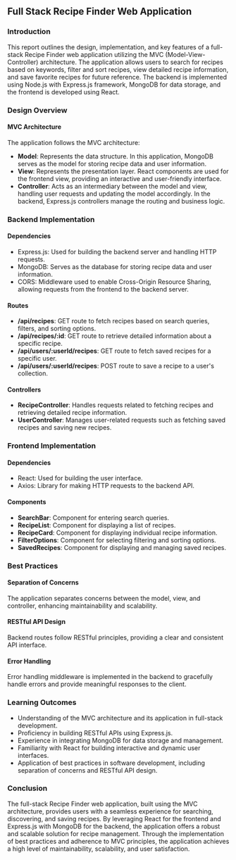 ## Full Stack Recipe Finder Web Application

### Introduction

This report outlines the design, implementation, and key features of a full-stack Recipe Finder web application utilizing the MVC (Model-View-Controller) architecture. The application allows users to search for recipes based on keywords, filter and sort recipes, view detailed recipe information, and save favorite recipes for future reference. The backend is implemented using Node.js with Express.js framework, MongoDB for data storage, and the frontend is developed using React.

### Design Overview

#### MVC Architecture

The application follows the MVC architecture:
- **Model**: Represents the data structure. In this application, MongoDB serves as the model for storing recipe data and user information.
- **View**: Represents the presentation layer. React components are used for the frontend view, providing an interactive and user-friendly interface.
- **Controller**: Acts as an intermediary between the model and view, handling user requests and updating the model accordingly. In the backend, Express.js controllers manage the routing and business logic.

### Backend Implementation

#### Dependencies
- Express.js: Used for building the backend server and handling HTTP requests.
- MongoDB: Serves as the database for storing recipe data and user information.
- CORS: Middleware used to enable Cross-Origin Resource Sharing, allowing requests from the frontend to the backend server.

#### Routes
- **/api/recipes**: GET route to fetch recipes based on search queries, filters, and sorting options.
- **/api/recipes/:id**: GET route to retrieve detailed information about a specific recipe.
- **/api/users/:userId/recipes**: GET route to fetch saved recipes for a specific user.
- **/api/users/:userId/recipes**: POST route to save a recipe to a user's collection.

#### Controllers
- **RecipeController**: Handles requests related to fetching recipes and retrieving detailed recipe information.
- **UserController**: Manages user-related requests such as fetching saved recipes and saving new recipes.

### Frontend Implementation

#### Dependencies
- React: Used for building the user interface.
- Axios: Library for making HTTP requests to the backend API.

#### Components
- **SearchBar**: Component for entering search queries.
- **RecipeList**: Component for displaying a list of recipes.
- **RecipeCard**: Component for displaying individual recipe information.
- **FilterOptions**: Component for selecting filtering and sorting options.
- **SavedRecipes**: Component for displaying and managing saved recipes.

### Best Practices

#### Separation of Concerns
The application separates concerns between the model, view, and controller, enhancing maintainability and scalability.

#### RESTful API Design
Backend routes follow RESTful principles, providing a clear and consistent API interface.

#### Error Handling
Error handling middleware is implemented in the backend to gracefully handle errors and provide meaningful responses to the client.

### Learning Outcomes

- Understanding of the MVC architecture and its application in full-stack development.
- Proficiency in building RESTful APIs using Express.js.
- Experience in integrating MongoDB for data storage and management.
- Familiarity with React for building interactive and dynamic user interfaces.
- Application of best practices in software development, including separation of concerns and RESTful API design.

### Conclusion

The full-stack Recipe Finder web application, built using the MVC architecture, provides users with a seamless experience for searching, discovering, and saving recipes. By leveraging React for the frontend and Express.js with MongoDB for the backend, the application offers a robust and scalable solution for recipe management. Through the implementation of best practices and adherence to MVC principles, the application achieves a high level of maintainability, scalability, and user satisfaction.


